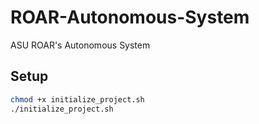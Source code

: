 # ROAR-Autonomous-System
ASU ROAR's Autonomous System

## Setup
``` bash
chmod +x initialize_project.sh
./initialize_project.sh
```
